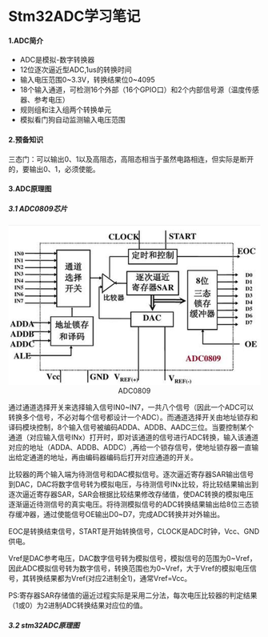 # Stm32ADC学习笔记 

#### 1.ADC简介

- ADC是模拟-数字转换器
- 12位逐次逼近型ADC,1us的转换时间
- 输入电压范围0~3.3V，转换结果位0~4095
- 18个输入通道，可检测16个外部（16个GPIO口）和2个内部信号源（温度传感器、参考电压）
- 规则组和注入组两个转换单元
- 模拟看门狗自动监测输入电压范围

#### 2.预备知识

​			三态门：可以输出0、1以及高阻态，高阻态相当于虽然电路相连，但实际是断开的，要输出0、1，必须使能。

#### 3.ADC原理图

##### 3.1 ADC0809芯片

<img src="https://raw.githubusercontent.com/yyhlovehh/yyhlovehh.github.io/master/202308182302931.png" alt="QQ截图20230818093911" style="zoom:80%;" />

<div align = "center">ADC0809</div>

​			通过通道选择开关来选择输入信号IN0~IN7，一共八个信号（因此一个ADC可以转换多个信号，不必对每个信号都设计一个ADC）。而通道选择开关由地址锁存和译码模块控制，8个输入信号被编码ADDA、ADDB、AADC三位。当要控制某个通道（对应输入信号INx）打开时，即对该通道的信号进行ADC转换，输入该通道对应的地址（ADDA、ADDB、ADDC）,再给一个锁存信号，使地址锁存器一直输出给定通道的地址，再由编码器编码后打开对应通道的开关。

​			比较器的两个输入端为待测信号和DAC模拟信号。逐次逼近寄存器SAR输出信号到DAC，DAC将数字信号转为模拟电压，与待测信号INx比较，将比较结果输出到逐次逼近寄存器SAR，SAR会根据比较结果修改存储值，使DAC转换的模拟电压逐渐逼近待测信号的真实电压。将待测模拟信号的ADC转换结果输出给8位三态锁存缓冲器，通过使能信号OE输出D0~D7，完成ADC转换并对外输出。

​			EOC是转换结束信号，START是开始转换信号，CLOCK是ADC时钟，Vcc、GND供电。

​			Vref是DAC参考电压，DAC数字信号转为模拟信号，模拟信号的范围为0~Vref，因此ADC模拟信号转为数字信号，转换范围也为0~Vref，大于Vref的模拟电压信号，其转换结果都为Vref(对应2进制全1)，通常Vref=Vcc。

​			PS:寄存器SAR存储值的逼近过程实际是采用二分法，每次电压比较器的判定结果（1或0）为2进制ADC转换结果对应位的值。

##### 3.2 stm32ADC原理图



​			

